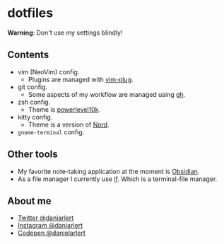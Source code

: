 # dotfiles

**Warning**: Don't use my settings blindly!  

## Contents

- vim (NeoVim) config.
	- Plugins are managed with [vim-plug](https://github.com/junegunn/vim-plug).
- git config.
	- Some aspects of my workflow are managed using [gh](https://cli.github.com/).
- zsh config.
	- Theme is [powerlevel10k](https://github.com/romkatv/powerlevel10k).
- kitty config.
	- Theme is a version of [Nord](https://www.nordtheme.com/).
- `gnome-terminal` config.

## Other tools
- My favorite note-taking application at the moment is [Obsidian](https://obsidian.md/).
- As a file manager I currently use [lf](https://github.com/gokcehan/lf). Which is a terminal-file manager.

## About me

- [Twitter @daniarlert](https://twitter.com/daniarlert)
- [Instagram @daniarlert](https://www.instagram.com/daniarlert/)
- [Codepen @danielarlert](https://codepen.io/danielarlert)
